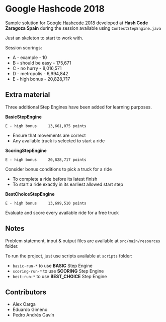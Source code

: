 
Google Hashcode 2018
========================

Sample solution for [Google Hashcode 2018](https://hashcode.withgoogle.com/) developed at **Hash Code Zaragoza Spain** during the session available using `ContestStepEngine.java`

Just an skeleton to start to work with.

Session scorings:

* A - example - 10
* B - should be easy - 175,671
* C - no hurry - 8,016,571
* D - metropolis - 6,994,842
* E - high bonus - 20,828,717


Extra material
--------------

Three additional Step Engines have been added for learning purposes.


**BasicStepEngine**

`E - high bonus     13,661,075 points`

* Ensure that movements are correct
* Any available truck is selected to start a ride


**ScoringStepEngine**

`E - high bonus     20,828,717 points`

Consider bonus conditions to pick a truck for a ride

* To complete a ride before its latest finish
* To start a ride exactly in its earliest allowed start step


**BestChoiceStepEngine**

`E - high bonus     13,699,510 points` 

Evaluate and score every available ride for a free truck


Notes
-----
Problem statement, input & output files are available at `src/main/resources` folder.

To run the project, just use scripts available at `scripts` folder:

* `basic-run-*` to use **BASIC** Step Engine
* `scoring-run-*` to use **SCORING** Step Engine
* `best-run-*` to use **BEST_CHOICE** Step Engine

Contributors
------------
* Alex Oarga
* Eduardo Gimeno
* Pedro Andrés Gavín